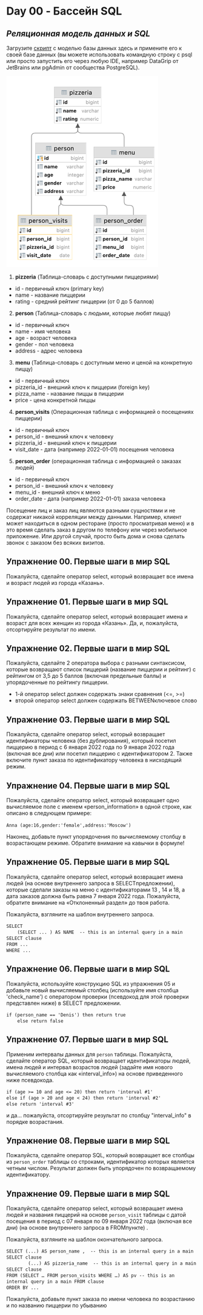 # Day 00 - Бассейн SQL

## _Реляционная модель данных и SQL_

Загрузите [скрипт](../materials/model.sql) с моделью базы данных здесь и примените его к своей базе данных (вы можете использовать командную строку с psql или просто запустить его через любую IDE, например DataGrip от JetBrains или pgAdmin от сообщества PostgreSQL).

![schema](../materials/schema.png)

1. **pizzeria** (Таблица-словарь с доступными пиццериями)
- id - первичный ключ (primary key)
- name - название пиццерии
- rating - средний рейтинг пиццерии (от 0 до 5 баллов)
2. **person** (Таблица-словарь с людьми, которые любят пиццу)
- id - первичный ключ
- name - имя человека
- age - возраст человека
- gender - пол человека
- address - адрес человека
3. **menu** (Таблица-словарь с доступным меню и ценой на конкретную пиццу)
- id - первичный ключ
- pizzeria_id - внешний ключ к пиццерии (foreign key)
- pizza_name - название пиццы в пиццерии
- price - цена конкретной пиццы
4. **person_visits** (Операционная таблица с информацией о посещениях пиццерии)
- id - первичный ключ
- person_id - внешний ключ к человеку
- pizzeria_id - внешний ключ к пиццерии
- visit_date - дата (например 2022-01-01) посещения человека
5. **person_order** (операционная таблица с информацией о заказах людей)
- id - первичный ключ
- person_id - внешний ключ к человеку
- menu_id - внешний ключ к меню
- order_date - дата (например 2022-01-01) заказа человека

Посещение лиц и заказ лиц являются разными сущностями и не содержат никакой корреляции между данными. Например, клиент может находиться в одном ресторане (просто просматривая меню) и в это время сделать заказ в другом по телефону или через мобильное приложение. Или другой случай, просто быть дома и снова сделать звонок с заказом без всяких визитов.

## Упражнение 00. Первые шаги в мир SQL

Пожалуйста, сделайте оператор select, который возвращает все имена и возраст людей из города «Казань».

## Упражнение 01. Первые шаги в мир SQL

Пожалуйста, сделайте оператор select, который возвращает имена и возраст для всех женщин из города «Казань». Да, и, пожалуйста, отсортируйте результат по имени.

## Упражнение 02. Первые шаги в мир SQL

Пожалуйста, сделайте 2 оператора выбора с разными синтаксисом, которые возвращают список пиццерий (название пиццерии и рейтинг) с рейтингом от 3,5 до 5 баллов (включая предельные баллы) и упорядоченные по рейтингу пиццерии.
- 1-й оператор select должен содержать знаки сравнения (<=, >=)
- второй оператор select должен содержать BETWEENключевое слово

## Упражнение 03. Первые шаги в мир SQL

Пожалуйста, сделайте оператор select, который возвращает идентификаторы человека (без дублирования), который посетил пиццерию в период с 6 января 2022 года по 9 января 2022 года (включая все дни) или посетил пиццерию с идентификатором 2. Также включите пункт заказа по идентификатору человека в нисходящий режим.

## Упражнение 04. Первые шаги в мир SQL

Пожалуйста, сделайте оператор select, который возвращает одно вычисляемое поле с именем «person_information» в одной строке, как описано в следующем примере:

`Anna (age:16,gender:'female',address:'Moscow')`

Наконец, добавьте пункт упорядочения по вычисляемому столбцу в возрастающем режиме. Обратите внимание на кавычки в формуле!

## Упражнение 05. Первые шаги в мир SQL

Пожалуйста, сделайте оператор select, который возвращает имена людей (на основе внутреннего запроса в SELECTпредложении), которые сделали заказы на меню с идентификаторами 13 , 14 и 18, а дата заказов должна быть равна 7 января 2022 года. Пожалуйста, обратите внимание на «Отклоненный раздел» до твоя работа.

Пожалуйста, взгляните на шаблон внутреннего запроса.

    SELECT
	    (SELECT ... ) AS NAME  -- this is an internal query in a main SELECT clause
    FROM ...
    WHERE ...

## Упражнение 06. Первые шаги в мир SQL

Пожалуйста, используйте конструкцию SQL из упражнения 05 и добавьте новый вычисляемый столбец (используйте имя столбца 'check_name') с оператором проверки (псевдокод для этой проверки представлен ниже) в SELECT предложении.

    if (person_name == 'Denis') then return true
        else return false

## Упражнение 07. Первые шаги в мир SQL

Применим интервалы данных для `person` таблицы.
Пожалуйста, сделайте оператор SQL, который возвращает идентификаторы людей, имена людей и интервал возрастов людей (задайте имя нового вычисляемого столбца как «interval_info») на основе приведенного ниже псевдокода.

    if (age >= 10 and age <= 20) then return 'interval #1'
    else if (age > 20 and age < 24) then return 'interval #2'
    else return 'interval #3'

и да... пожалуйста, отсортируйте результат по столбцу "interval_info" в порядке возрастания.

## Упражнение 08. Первые шаги в мир SQL

Пожалуйста, сделайте оператор SQL, который возвращает все столбцы из `person_order` таблицы со строками, идентификатор которых является четным числом. Результат должен быть упорядочен по возвращаемому идентификатору.

## Упражнение 09. Первые шаги в мир SQL

Пожалуйста, сделайте оператор select, который возвращает имена людей и названия пиццерий на основе `person_visit` таблицы с датой посещения в период с 07 января по 09 января 2022 года (включая все дни) (на основе внутреннего запроса в FROMпункте) .

Пожалуйста, взгляните на шаблон окончательного запроса.

    SELECT (...) AS person_name ,  -- this is an internal query in a main SELECT clause
            (...) AS pizzeria_name  -- this is an internal query in a main SELECT clause
    FROM (SELECT … FROM person_visits WHERE …) AS pv -- this is an internal query in a main FROM clause
    ORDER BY ...

Пожалуйста, добавьте пункт заказа по имени человека по возрастанию и по названию пиццерии по убыванию